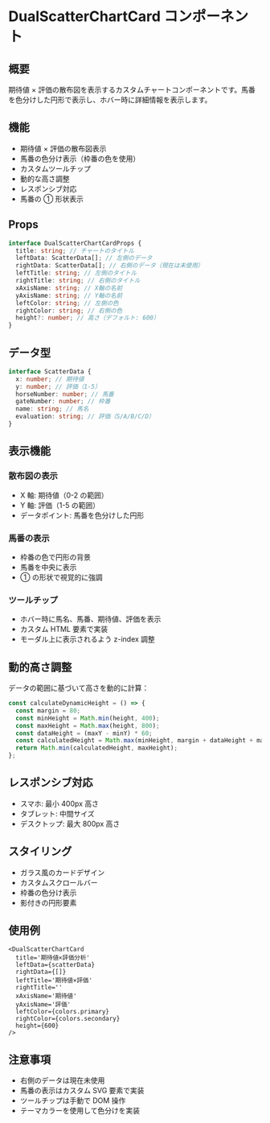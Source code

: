 # DualScatterChartCard コンポーネント

## 概要

期待値 × 評価の散布図を表示するカスタムチャートコンポーネントです。馬番を色分けした円形で表示し、ホバー時に詳細情報を表示します。

## 機能

- 期待値 × 評価の散布図表示
- 馬番の色分け表示（枠番の色を使用）
- カスタムツールチップ
- 動的な高さ調整
- レスポンシブ対応
- 馬番の ① 形状表示

## Props

```typescript
interface DualScatterChartCardProps {
  title: string; // チャートのタイトル
  leftData: ScatterData[]; // 左側のデータ
  rightData: ScatterData[]; // 右側のデータ（現在は未使用）
  leftTitle: string; // 左側のタイトル
  rightTitle: string; // 右側のタイトル
  xAxisName: string; // X軸の名前
  yAxisName: string; // Y軸の名前
  leftColor: string; // 左側の色
  rightColor: string; // 右側の色
  height?: number; // 高さ（デフォルト: 600）
}
```

## データ型

```typescript
interface ScatterData {
  x: number; // 期待値
  y: number; // 評価（1-5）
  horseNumber: number; // 馬番
  gateNumber: number; // 枠番
  name: string; // 馬名
  evaluation: string; // 評価（S/A/B/C/D）
}
```

## 表示機能

### 散布図の表示

- X 軸: 期待値（0-2 の範囲）
- Y 軸: 評価（1-5 の範囲）
- データポイント: 馬番を色分けした円形

### 馬番の表示

- 枠番の色で円形の背景
- 馬番を中央に表示
- ① の形状で視覚的に強調

### ツールチップ

- ホバー時に馬名、馬番、期待値、評価を表示
- カスタム HTML 要素で実装
- モーダル上に表示されるよう z-index 調整

## 動的高さ調整

データの範囲に基づいて高さを動的に計算：

```typescript
const calculateDynamicHeight = () => {
  const margin = 80;
  const minHeight = Math.min(height, 400);
  const maxHeight = Math.max(height, 800);
  const dataHeight = (maxY - minY) * 60;
  const calculatedHeight = Math.max(minHeight, margin + dataHeight + margin);
  return Math.min(calculatedHeight, maxHeight);
};
```

## レスポンシブ対応

- スマホ: 最小 400px 高さ
- タブレット: 中間サイズ
- デスクトップ: 最大 800px 高さ

## スタイリング

- ガラス風のカードデザイン
- カスタムスクロールバー
- 枠番の色分け表示
- 影付きの円形要素

## 使用例

```tsx
<DualScatterChartCard
  title='期待値×評価分析'
  leftData={scatterData}
  rightData={[]}
  leftTitle='期待値×評価'
  rightTitle=''
  xAxisName='期待値'
  yAxisName='評価'
  leftColor={colors.primary}
  rightColor={colors.secondary}
  height={600}
/>
```

## 注意事項

- 右側のデータは現在未使用
- 馬番の表示はカスタム SVG 要素で実装
- ツールチップは手動で DOM 操作
- テーマカラーを使用して色分けを実装
